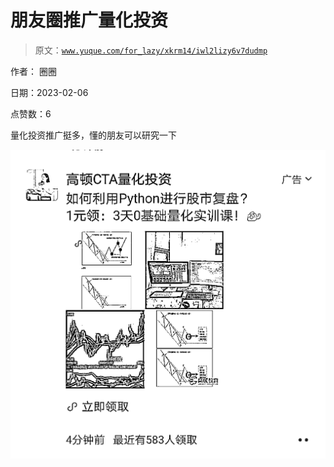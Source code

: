 # 朋友圈推广量化投资

> 原文：[`www.yuque.com/for_lazy/xkrm14/iwl2lizy6v7dudmp`](https://www.yuque.com/for_lazy/xkrm14/iwl2lizy6v7dudmp)

作者： 圈圈

日期：2023-02-06

点赞数：6

量化投资推广挺多，懂的朋友可以研究一下

![](img/909fbfe29ed11ad9b46cc9ab070a278a.png)

